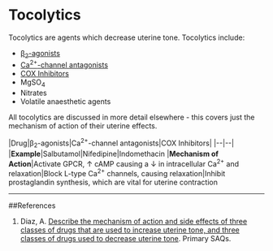 # Tocolytics

Tocolytics are agents which decrease uterine tone. Tocolytics include:
* [β<sub>2</sub>-agonists](beta_agonists.md)
* [Ca<sup>2+</sup>-channel antagonists](calcium_channel_blockers.md)
* [COX Inhibitors](cox_inhibitors.md)
* MgSO<sub>4</sub>
* Nitrates
* Volatile anaesthetic agents

All tocolytics are discussed in more detail elsewhere - this covers just the mechanism of action of their uterine effects.

|Drug|β<sub>2</sub>-agonists|Ca<sup>2+</sup>-channel antagonists|COX Inhibitors|
|--|--|
|**Example**|Salbutamol|Nifedipine|Indomethacin
|**Mechanism of Action**|Activate GPCR, ↑ cAMP causing a ↓ in intracellular Ca<sup>2+</sup> and relaxation|Block L-type Ca<sup>2+</sup> channels, causing relaxation|Inhibit prostaglandin synthesis, which are vital for uterine contraction

---
##References
1. Diaz, A. [Describe the mechanism of action and side effects of three classes of drugs that are used to increase uterine tone, and three classes of drugs used to decrease uterine tone](https://icuprimaryprep.files.wordpress.com/2015/01/q24-describe-the-mechanism-of-action-and-side-effects-of-three-3-classes-of-drugs-that-are-used-to-increase-uterine-tone-and-three-3-classes-of-drugs-used-to-decrease-uterine-tone.pdf). Primary SAQs.